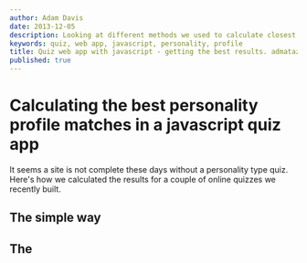 ```yaml
---
author: Adam Davis
date: 2013-12-05
description: Looking at different methods we used to calculate closest personality matches from user input
keywords: quiz, web app, javascript, personality, profile
title: Quiz web app with javascript - getting the best results. admataz. 
published: true
---
```



Calculating the best personality profile matches in a javascript quiz app
====================================

It seems a site is not complete these days without a personality type quiz. Here's how we calculated the results for a couple of online quizzes we recently built. 



## The simple way


## The 